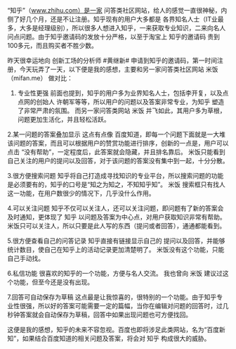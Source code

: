 “知乎”（www.zhihu.com）是一家 问答类社区网站，给人的感觉一直很神秘，内侧了好几个月，还是不让注册。知乎现有的用户大多都是 各界知名人士（IT业最多，大多是经理级别），所以很多人想进入知乎，一来获取专业知识，二来向名人问点问题。由于知乎邀请码的发放十分严格，以至于淘宝上 知乎的邀请码 贵到100多元，而且购买者不胜少数。

昨天很幸运地向 创新工场的分析师  #黄继新# 申请到知乎的邀请码，第一时间注册，今天玩弄了一天，以下便是我的感想，主要和另一家问答类社区网站 米饭（mifan.me） 做对比：

1. 专业性更强
前面也提到，知乎的用户多为业界知名人士，包括李开复，以及点点网的创始人 许朝军等等，所以用户的问题以及答案非常专业，为知乎 塑造了非常严肃的氛围。
而另一家问答类网站 米饭 并飞如此，其用户多为草根，问题更加生活化，并且轻松活跃。

2.某一问题的答案叠加显示
这点有点像 百度知道，即每一个问题下面就是一大堆该问题的答案，而且可以根据用户的赞赏功能进行排序，创新的一点是，用户可以点击 “没有帮助”，一定程度后，此答案就会隐藏，并且排名靠后。
米饭只能看到自己关注的用户的提问以及回答，对于该问题的答案没有集中到一起，十分分散。

3.很方便搜索问题
知乎将自己打造成寻找知识的专业平台，所以搜索问题的功能是必须要有的，知乎的口号是“知之为知之，不知知乎知”。
米饭 搜索框只有找人这一功能，在用户数很少的情况下，几乎没什么作用。

4.可以关注问题
知乎不仅可以关注人，还可以关注问题，即问题有了新的答案会及时通知，更体现了 知乎 以问题及答案为中心点，对用户获取知识非常有帮助。
米饭只可以关注人，所以只要是此人写的东西（提问或者回答），通通都能看到。

5.很方便查看自己的问答记录
知乎直接有链接显示自己的 提问以及回答，并能够统计数目，使自己在知乎上的活动记录更加清楚明了。
米饭没有这个功能，只能自己手动找。

6.私信功能
很喜欢的知乎的一个功能，方便与名人交流。
我也曾向 米饭 建议过这个功能，但至今还是没有出现。

7.回答可自动保存为草稿
这点最是让我惊喜的，很特别的一个功能。由于知乎专业性很强，所以好的答案可能需要一定的篇幅，当你在编辑对问题的回答时，过几秒钟答案就会自动保存为草稿，回答中如果出现问题也可方便找回。

这便是我的感想，知乎的未来不容忽视。百度也即将涉足此类网站，名为“百度新知”，如果结合百度知道的相关问题及答案，将会对 知乎 构成很大的威胁。